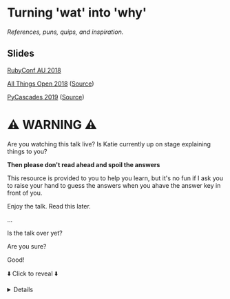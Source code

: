 # Turning 'wat' into 'why'

*References, puns, quips, and inspiration.*


## Slides

[RubyConf AU 2018](https://github.com/glasnt/talks/tree/gh-pages/2018_03_RubyConfAU/)

[All Things Open 2018](https://glasnt.com/talks/2018_10_AllThingsOpen.podium/index.html#1) ([Source](https://github.com/glasnt/talks/tree/gh-pages/2018_10_AllThingsOpen.podium))

[PyCascades 2019](https://glasnt.com/talks/2019_02_PyCascades.podium/#1) ([Source](https://github.com/glasnt/talks/tree/gh-pages/2019_02_PyCascades.podium))
	

# ⚠️  WARNING ⚠️

Are you watching this talk live? Is Katie currently up on stage explaining things to you?

**Then please don't read ahead and spoil the answers**

This resource is provided to you to help you learn, but it's no fun if I ask you to raise your hand to guess the answers when you ahave the answer key in front of you. 

Enjoy the talk. Read this later. 


...


Is the talk over yet?

Are you sure?

Good!

⬇️  Click to reveal ⬇️

<details>

PS and FYI: you may have gotten to this page from a number of different iterations of this talk. This repo serves as a catch-all for all talk variants, and may reference things that weren't included in the version of the talk you watched/attended. 


## CSS

[Source](https://twitter.com/mxstbr/status/1038416725182697472)

https://developer.mozilla.org/en-US/docs/Web/CSS/Specificity

## Perl

Source: original research. [Explanation](http://stackoverflow.com/a/14046720/124019)

## PHP

[Source](http://phpsadness.com/sad/30)

http://php.net/manual/en/language.operators.comparison.php#language.operators.comparison.ternary

## Powershell

Source: original research. [Documentation](http://fuckpowershell.tumblr.com/post/31777924330/fuck-using-standard-operands)

Now in the official powershell documentation! ✨

https://docs.microsoft.com/en-us/powershell/module/microsoft.powershell.core/about/about_redirection?view=powershell-6#potential-confusion-with-comparison-operators

## Images

'wat' duck, [wat](https://www.destroyallsoftware.com/talks/wat), Gary Bernhardt

'wat' duck, Sydney, [hofman](https://imgur.com/gallery/gqilq)

https://www.florentijnhofman.nl/


# Further Reading

[Contempt Culture](https://blog.aurynn.com/2015/12/16-contempt-culture), auyrnn shaw

[Why I love Legacy DevOps](https://recompilermag.com/issues/issue-4/why-i-love-legacy-devops/), Katie McLaughlin, [The Recompiler, Issue 4](https://recompilermag.com/issues/issue-4/)


</details>
